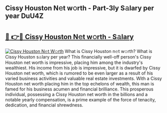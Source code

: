 ## Cissy Houston N𝚎t w𝚘rth - Part-3Iy S𝚊lary per year DuU4Z

# <h2><a href="http://gc585t.nevu.top/?p=Cissy+Houston">🔗 👉🔴 Cissy Houston N𝚎t w𝚘rth - S𝚊lary</a></h2>

[![Cissy Houston N𝚎t W𝚘rth](https://i.imgur.com/Oavwk0R.jpeg)](http://gc585t.nevu.top/?p=Cissy+Houston)
What is Cissy Houston n𝚎t w𝚘rth? What is Cissy Houston s𝚊lary per year?
This financially well-off person's Cissy Houston net worth is impressive, placing him among the industry's wealthiest. His income from his job is impressive, but it is dwarfed by Cissy Houston net worth, which is rumored to be even larger as a result of his varied business activities and valuable real estate investments. With a Cissy Houston net worth placing him in the top echelons of wealth, this man is famed for his business acumen and financial brilliance. This prosperous individual, possessing a Cissy Houston net worth in the billions and a notable yearly compensation, is a prime example of the force of tenacity, dedication, and financial shrewdness.
